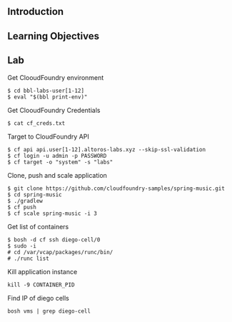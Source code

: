 ## Introduction

## Learning Objectives

## Lab

Get ClooudFoundry environment
```
$ cd bbl-labs-user[1-12]
$ eval "$(bbl print-env)"
```

Get ClooudFoundry Credentials
```
$ cat cf_creds.txt
```

Target to CloudFoundry API
```
$ cf api api.user[1-12].altoros-labs.xyz --skip-ssl-validation
$ cf login -u admin -p PASSWORD
$ cf target -o "system" -s "labs"
```

Clone, push and scale application
```
$ git clone https://github.com/cloudfoundry-samples/spring-music.git
$ cd spring-music
$ ./gradlew
$ cf push
$ cf scale spring-music -i 3 
```

Get list of containers

```
$ bosh -d cf ssh diego-cell/0
$ sudo -i
# cd /var/vcap/packages/runc/bin/
# ./runc list
```

Kill application instance
```
kill -9 CONTAINER_PID
```

Find IP of diego cells
```
bosh vms | grep diego-cell
```
